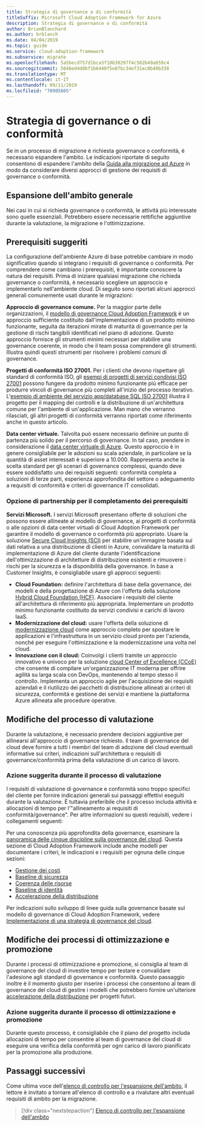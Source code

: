 ```yaml
---
title: Strategia di governance o di conformità
titleSuffix: Microsoft Cloud Adoption Framework for Azure
description: Strategia di governance o di conformità
author: BrianBlanchard
ms.author: brblanch
ms.date: 04/04/2019
ms.topic: guide
ms.service: cloud-adoption-framework
ms.subservice: migrate
ms.openlocfilehash: 5a5becd757d1bca3f10b30297f4c502b49a659c4
ms.sourcegitcommit: 5846ed4d0bf1b6440f5e87bc34ef31ec8b40b338
ms.translationtype: MT
ms.contentlocale: it-IT
ms.lasthandoff: 09/11/2019
ms.locfileid: "70905605"
---
```

# <a name="governance-or-compliance-strategy"></a>Strategia di governance o di conformità

Se in un processo di migrazione è richiesta governance o conformità, è necessario espandere l'ambito. Le indicazioni riportate di seguito consentono di espandere l'ambito della [Guida alla migrazione ad Azure](../azure-migration-guide/index.md) in modo da considerare diversi approcci di gestione dei requisiti di governance o conformità.

## <a name="general-scope-expansion"></a>Espansione dell'ambito generale

Nei casi in cui si richieda governance o conformità, le attività più interessate sono quelle essenziali. Potrebbero essere necessarie rettifiche aggiuntive durante la valutazione, la migrazione e l'ottimizzazione.

## <a name="suggested-prerequisites"></a>Prerequisiti suggeriti

La configurazione dell'ambiente Azure di base potrebbe cambiare in modo significativo quando si integrano i requisiti di governance o conformità. Per comprendere come cambiano i prerequisiti, è importante conoscere la natura dei requisiti. Prima di iniziare qualsiasi migrazione che richieda governance o conformità, è necessario scegliere un approccio e implementarlo nell'ambiente cloud. Di seguito sono riportati alcuni approcci generali comunemente usati durante le migrazioni:

**Approccio di governance comune.** Per la maggior parte delle organizzazioni, il [modello di governance Cloud Adoption Framework](../../governance/journeys/index.md) è un approccio sufficiente costituito dall'implementazione di un prodotto minimo funzionante, seguita da iterazioni mirate di maturità di governance per la gestione di rischi tangibili identificati nel piano di adozione. Questo approccio fornisce gli strumenti minimi necessari per stabilire una governance coerente, in modo che il team possa comprendere gli strumenti. Illustra quindi questi strumenti per risolvere i problemi comuni di governance.

**Progetti di conformità ISO 27001.** Per i clienti che devono rispettare gli standard di conformità ISO, gli [esempi di progetti di servizi condivisi ISO 27001](/azure/governance/blueprints/samples/iso27001-shared/index) possono fungere da prodotto minimo funzionante più efficace per produrre vincoli di governance più completi all'inizio del processo iterativo. L'[esempio di ambiente del servizio app/database SQL ISO 27001](/azure/governance/blueprints/samples/iso27001-ase-sql-workload) illustra il progetto per il mapping dei controlli e la distribuzione di un'architettura comune per l'ambiente di un'applicazione. Man mano che verranno rilasciati, gli altri progetti di conformità verranno riportati come riferimento anche in questo articolo.

**Data center virtuale.** Talvolta può essere necessario definire un punto di partenza più solido per il percorso di governance. In tal caso, prendere in considerazione il [data center virtuale di Azure](https://docs.microsoft.com/azure/architecture/vdc). Questo approccio è in genere consigliabile per le adozioni su scala aziendale, in particolare se la quantità di asset interessati è superiore a 10.000. Rappresenta anche la scelta standard per gli scenari di governance complessi, quando deve essere soddisfatto uno dei requisiti seguenti: conformità completa a soluzioni di terze parti, esperienza approfondita del settore o adeguamento a requisiti di conformità e criteri di governance IT consolidati.

### <a name="partnership-option-to-complete-prerequisites"></a>Opzione di partnership per il completamento dei prerequisiti

**Servizi Microsoft.** I servizi Microsoft presentano offerte di soluzioni che possono essere allineate al modello di governance, ai progetti di conformità o alle opzioni di data center virtuali di Cloud Adoption Framework per garantire il modello di governance o conformità più appropriato. Usare la soluzione [Secure Cloud Insights (SCI)](https://download.microsoft.com/download/C/7/C/C7CEA89D-7BDB-4E08-B998-737C13107361/Secure_Cloud_Insights_Datasheet_EN_US.pdf) per stabilire un'immagine basata sui dati relativa a una distribuzione di clienti in Azure, convalidare la maturità di implementazione di Azure del cliente durante l'identificazione dell'ottimizzazione di architetture di distribuzione esistenti e rimuovere i rischi per la sicurezza e la disponibilità della governance. In base a Customer Insights, è consigliabile usare gli approcci seguenti:

- **Cloud Foundation:** definire l'architettura di base della governance, dei modelli e della progettazione di Azure con l'offerta della soluzione [Hybrid Cloud Foundation (HCF)](https://download.microsoft.com/download/D/8/7/D872DFD0-1C46-4145-95E4-B5EAB2958B96/Hybrid_Cloud_Foundation_Datasheet_EN_US.pdf). Associare i requisiti del cliente all'architettura di riferimento più appropriata. Implementare un prodotto minimo funzionante costituito da servizi condivisi e carichi di lavoro IaaS.
- **Modernizzazione del cloud:** usare l'offerta della soluzione di [modernizzazione cloud](https://download.microsoft.com/download/3/7/3/373F90E3-8568-44F3-B096-CD9C1CD28AB7/Cloud_Modernization_Datasheet_EN_US.pdf) come approccio completo per spostare le applicazioni e l'infrastruttura in un servizio cloud pronto per l'azienda, nonché per eseguire l'ottimizzazione e la modernizzazione una volta nel cloud.
- **Innovazione con il cloud:** Coinvolgi i clienti tramite un approccio innovativo e univoco per la soluzione [cloud Center of Excellence (CCoE)](https://download.microsoft.com/download/F/8/B/F8BBE4BD-E5F8-4DFB-82F7-C0A4E17051BB/Cloud_Center_of_Excellence_Datasheet_EN_US.pdf) che consente di compilare un'organizzazione IT moderna per offrire agilità su larga scala con DevOps, mantenendo al tempo stesso il controllo. Implementa un approccio agile per l'acquisizione dei requisiti aziendali e il riutilizzo dei pacchetti di distribuzione allineati ai criteri di sicurezza, conformità e gestione dei servizi e mantiene la piattaforma Azure allineata alle procedure operative.

## <a name="assess-process-changes"></a>Modifiche del processo di valutazione

Durante la valutazione, è necessario prendere decisioni aggiuntive per allinearsi all'approccio di governance richiesto. Il team di governance del cloud deve fornire a tutti i membri del team di adozione del cloud eventuali informative sui criteri, indicazioni sull'architettura o requisiti di governance/conformità prima della valutazione di un carico di lavoro.

### <a name="suggested-action-during-the-assess-process"></a>Azione suggerita durante il processo di valutazione

I requisiti di valutazione di governance e conformità sono troppo specifici del cliente per fornire indicazioni generali sui passaggi effettivi eseguiti durante la valutazione. È tuttavia preferibile che il processo includa attività e allocazioni di tempo per l'"allineamento ai requisiti di conformità/governance". Per altre informazioni su questi requisiti, vedere i collegamenti seguenti:

Per una conoscenza più approfondita della governance, esaminare la [panoramica delle cinque discipline sulla governance del cloud](/azure/architecture/cloud-adoption/governance/governance-disciplines). Questa sezione di Cloud Adoption Framework include anche modelli per documentare i criteri, le indicazioni e i requisiti per ognuna delle cinque sezioni:

- [Gestione dei costi](/azure/architecture/cloud-adoption/governance/cost-management/template)
- [Baseline di sicurezza](/azure/architecture/cloud-adoption/governance/security-baseline/template)
- [Coerenza delle risorse](/azure/architecture/cloud-adoption/governance/resource-consistency/template)
- [Baseline di identità](/azure/architecture/cloud-adoption/governance/identity-baseline/template)
- [Accelerazione della distribuzione](/azure/architecture/cloud-adoption/governance/deployment-acceleration/template)

Per indicazioni sullo sviluppo di linee guida sulla governance basate sul modello di governance di Cloud Adoption Framework, vedere [Implementazione di una strategia di governance del cloud](/azure/architecture/cloud-adoption/governance/corporate-policy).

## <a name="optimize-and-promote-process-changes"></a>Modifiche dei processi di ottimizzazione e promozione

Durante i processi di ottimizzazione e promozione, si consiglia al team di governance del cloud di investire tempo per testare e convalidare l'adesione agli standard di governance e conformità. Questo passaggio inoltre è il momento giusto per inserire i processi che consentono al team di governance del cloud di gestire i modelli che potrebbero fornire un'ulteriore [accelerazione della distribuzione](/azure/architecture/cloud-adoption/governance/deployment-acceleration) per progetti futuri.

### <a name="suggested-action-during-the-optimize-and-promote-process"></a>Azione suggerita durante il processo di ottimizzazione e promozione

Durante questo processo, è consigliabile che il piano del progetto includa allocazioni di tempo per consentire al team di governance del cloud di eseguire una verifica della conformità per ogni carico di lavoro pianificato per la promozione alla produzione.

## <a name="next-steps"></a>Passaggi successivi

Come ultima voce dell'[elenco di controllo per l'espansione dell'ambito](./index.md), il lettore è invitato a tornare all'elenco di controllo e a rivalutare altri eventuali requisiti di ambito per la migrazione.

> [!div class="nextstepaction"]
> [Elenco di controllo per l'espansione dell'ambito](./index.md)

